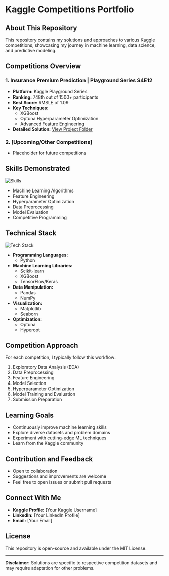 # Kaggle Competitions Portfolio

## About This Repository
This repository contains my solutions and approaches to various Kaggle competitions, showcasing my journey in machine learning, data science, and predictive modeling.

## Competitions Overview

### 1. Insurance Premium Prediction | Playground Series S4E12
- **Platform:** Kaggle Playground Series
- **Ranking:** 748th out of 1500+ participants
- **Best Score:** RMSLE of 1.09
- **Key Techniques:** 
  - XGBoost
  - Optuna Hyperparameter Optimization
  - Advanced Feature Engineering
- **Detailed Solution:** [View Project Folder](playground-series-s4e12-insurance-premium/)

### 2. [Upcoming/Other Competitions]
- Placeholder for future competitions

## Skills Demonstrated
![Skills](https://img.shields.io/badge/Skills-Machine%20Learning%20%7C%20Data%20Science%20%7C%20Predictive%20Modeling-blue)

- Machine Learning Algorithms
- Feature Engineering
- Hyperparameter Optimization
- Data Preprocessing
- Model Evaluation
- Competitive Programming

## Technical Stack
![Tech Stack](https://img.shields.io/badge/Tech%20Stack-Python%20%7C%20Pandas%20%7C%20NumPy%20%7C%20Scikit--learn%20%7C%20XGBoost%20%7C%20TensorFlow-green)

- **Programming Languages:** 
  - Python
- **Machine Learning Libraries:**
  - Scikit-learn
  - XGBoost
  - TensorFlow/Keras
- **Data Manipulation:**
  - Pandas
  - NumPy
- **Visualization:**
  - Matplotlib
  - Seaborn
- **Optimization:**
  - Optuna
  - Hyperopt

## Competition Approach
For each competition, I typically follow this workflow:
1. Exploratory Data Analysis (EDA)
2. Data Preprocessing
3. Feature Engineering
4. Model Selection
5. Hyperparameter Optimization
6. Model Training and Evaluation
7. Submission Preparation

## Learning Goals
- Continuously improve machine learning skills
- Explore diverse datasets and problem domains
- Experiment with cutting-edge ML techniques
- Learn from the Kaggle community

## Contribution and Feedback
- Open to collaboration
- Suggestions and improvements are welcome
- Feel free to open issues or submit pull requests

## Connect With Me
- **Kaggle Profile:** [Your Kaggle Username]
- **LinkedIn:** [Your LinkedIn Profile]
- **Email:** [Your Email]

## License
This repository is open-source and available under the MIT License.

---

**Disclaimer:** Solutions are specific to respective competition datasets and may require adaptation for other problems.
